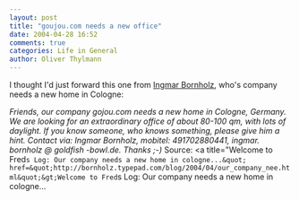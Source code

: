 ```yaml
---
layout: post
title: "goujou.com needs a new office"
date: 2004-04-28 16:52
comments: true
categories: Life in General
author: Oliver Thylmann
---
```



I thought I'd just forward this one from [Ingmar Bornholz](http://bornholz.typepad.com/), who's company needs a new home in Cologne:

*Friends, our company gojou.com needs a new home in Cologne, Germany. We are looking for an extraordinary office of about 80-100 qm, with lots of daylight. If you know someone, who knows something, please give him a hint. Contact via: Ingmar Bornholz, mobitel:  491702880441, ingmar. bornholz @ goldfish -bowl.de. Thanks ;-)* Source: &lt;a title=&quot;Welcome to Fred`s Log: Our company needs a new home in cologne...&quot; href=&quot;http://bornholz.typepad.com/blog/2004/04/our_company_nee.html&quot;&gt;Welcome to Fred`s Log: Our company needs a new home in cologne...


